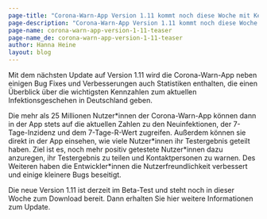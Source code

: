 ```yaml
---
page-title: "Corona-Warn-App Version 1.11 kommt noch diese Woche mit Kennzahlen zum Infektionsgeschehen"
page-description: "Corona-Warn-App Version 1.11 kommt noch diese Woche mit Kennzahlen zum Infektionsgeschehen"
page-name: corona-warn-app-version-1-11-teaser
page-name_de: corona-warn-app-version-1-11-teaser
author: Hanna Heine
layout: blog
---
```

 
Mit dem nächsten Update auf Version 1.11 wird die Corona-Warn-App neben einigen Bug Fixes und Verbesserungen auch Statistiken enthalten, die einen Überblick über die wichtigsten Kennzahlen zum aktuellen Infektionsgeschehen in Deutschland geben. 
 
<!-- overview -->

Die mehr als 25 Millionen Nutzer\*innen der Corona-Warn-App können dann in der App stets auf die aktuellen Zahlen zu den Neuinfektionen, der 7-Tage-Inzidenz und dem 7-Tage-R-Wert zugreifen. Außerdem können sie direkt in der App einsehen, wie viele Nutzer\*innen ihr Testergebnis geteilt haben. Ziel ist es, noch mehr positiv getestete Nutzer\*innen dazu anzuregen, ihr Testergebnis zu teilen und Kontaktpersonen zu warnen. Des Weiteren haben die Entwickler\*innen die Nutzerfreundlichkeit verbessert und einige kleinere Bugs beseitigt.

Die neue Version 1.11 ist derzeit im Beta-Test und steht noch in dieser Woche zum Download bereit. Dann erhalten Sie hier weitere Informationen zum Update.
